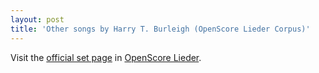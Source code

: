 ```yaml
---
layout: post
title: 'Other songs by Harry T. Burleigh (OpenScore Lieder Corpus)'
---
```


Visit the [official set page] in [OpenScore Lieder].

[official set page]: https://musescore.com/openscore-lieder-corpus/sets/5104072
[OpenScore Lieder]: https://musescore.com/openscore-lieder-corpus

